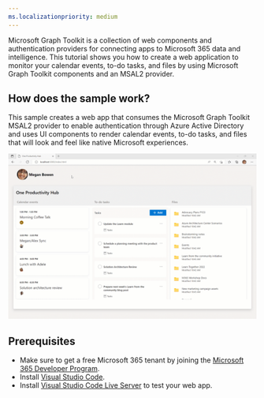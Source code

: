```yaml
---
ms.localizationpriority: medium
---
```


<!-- markdownlint-disable MD041 -->

Microsoft Graph Toolkit is a collection of web components and authentication providers for connecting apps to Microsoft 365 data and intelligence. This tutorial shows you how to create a web application to monitor your calendar events, to-do tasks, and files by using Microsoft Graph Toolkit components and an MSAL2 provider.

## How does the sample work?

This sample creates a web app that consumes the Microsoft Graph Toolkit MSAL2 provider to enable authentication through Azure Active Directory and uses UI components to render calendar events, to-do tasks, and files that will look and feel like native Microsoft experiences.

![Screenshot showing the One Productivity Hub sample](../../../images/mgt-one-productivity-hub/one-productivity-hub-overview.gif)

## Prerequisites

- Make sure to get a free Microsoft 365 tenant by joining the [Microsoft 365 Developer Program](https://developer.microsoft.com/microsoft-365/dev-program).
- Install [Visual Studio Code](https://code.visualstudio.com/).
- Install [Visual Studio Code Live Server](https://marketplace.visualstudio.com/items?itemName=ritwickdey.LiveServer) to test your web app.
